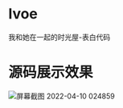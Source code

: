 # lvoe
我和她在一起的时光屋-表白代码
# 源码展示效果
![屏幕截图 2022-04-10 024859](https://user-images.githubusercontent.com/91841280/162588602-70c90cd3-2137-4db6-bb83-65d44ed67064.png)
